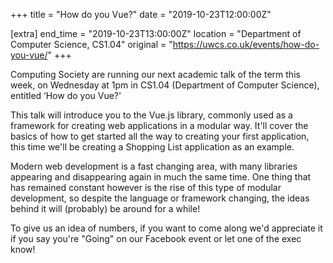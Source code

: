 +++
title = "How do you Vue?"
date = "2019-10-23T12:00:00Z"

[extra]
end_time = "2019-10-23T13:00:00Z"
location = "Department of Computer Science, CS1.04"
original = "https://uwcs.co.uk/events/how-do-you-vue/"
+++

Computing Society are running our next academic talk of the term this week, on Wednesday at 1pm in CS1.04 (Department of Computer Science), entitled ‘How do you Vue?'  

This talk will introduce you to the Vue.js library, commonly used as a framework for creating web applications in a modular way. It'll cover the basics of how to get started all the way to creating your first application, this time we'll be creating a Shopping List application as an example.  

Modern web development is a fast changing area, with many libraries appearing and disappearing again in much the same time. One thing that has remained constant however is the rise of this type of modular development, so despite the language or framework changing, the ideas behind it will (probably) be around for a while\!  

To give us an idea of numbers, if you want to come along we'd appreciate it if you say you're "Going" on our Facebook event or let one of the exec know\!

